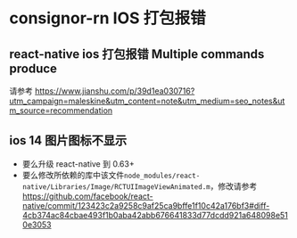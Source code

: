 # consignor-rn IOS 打包报错

## react-native ios 打包报错 Multiple commands produce

请参考 <https://www.jianshu.com/p/39d1ea030716?utm_campaign=maleskine&utm_content=note&utm_medium=seo_notes&utm_source=recommendation>

## ios 14 图片图标不显示

- 要么升级 react-native 到 0.63+
- 要么修改所依赖的库中该文件`node_modules/react-native/Libraries/Image/RCTUIImageViewAnimated.m`，修改请参考 <https://github.com/facebook/react-native/commit/123423c2a9258c9af25ca9bffe1f10c42a176bf3#diff-4cb374ac84cbae493f1b0aba42abb676641833d77dcdd921a648098e510e3053>
